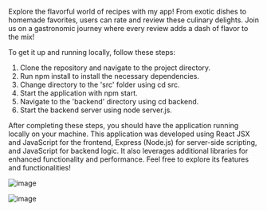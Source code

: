 
Explore the flavorful world of recipes with my app! From exotic dishes to homemade favorites, users can rate and review these culinary delights. 
Join us on a gastronomic journey where every review adds a dash of flavor to the mix! 

To get it up and running locally, follow these steps:

1. Clone the repository and navigate to the project directory.
2. Run npm install to install the necessary dependencies.
3. Change directory to the 'src' folder using cd src.
4. Start the application with npm start.
5. Navigate to the 'backend' directory using cd backend.
6. Start the backend server using node server.js.

After completing these steps, you should have the application running locally on your machine.
This application was developed using React JSX and JavaScript for the frontend, Express (Node.js) for server-side scripting, and JavaScript for backend logic. It also leverages additional libraries for enhanced functionality and performance. Feel free to explore its features and functionalities!

![image](https://github.com/Michgotj/TasteAndGrade/assets/142809781/cd722ea7-b6e5-4b5f-8ddb-76ab3ab66986)

![image](https://github.com/Michgotj/TasteAndGrade/assets/142809781/91b53258-4601-4392-969f-871c305c66f5)
